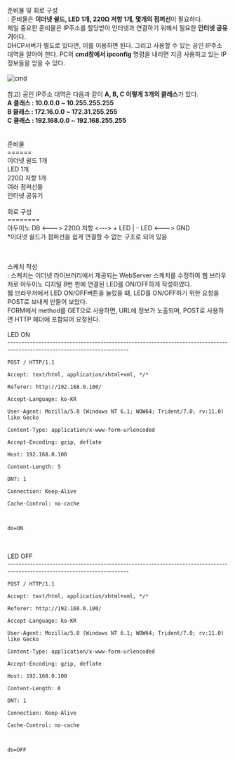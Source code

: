 준비물 및 회로 구성<br>
: 준비물은 <b>이더넷 쉴드, LED 1개, 220Ω 저항 1개, 몇개의 점퍼선</b>이 필요하다.<br>
제일 중요한 준비물은 IP주소를 할당받아 인터넷과 연결하기 위해서 필요한 <b>인터넷 공유기</b>이다.<br> 
DHCP서버가 별도로 있다면, 이를 이용하면 된다. 그리고 사용할 수 있는 공인 IP주소 대역을 알아야 한다. PC의 <b>cmd창에서 ipconfig</b> 명령을 내리면 지금 사용하고 있는 IP정보들을 얻을 수 있다.<br><br>
![cmd](https://user-images.githubusercontent.com/59801728/75208543-60a4bb00-57bf-11ea-8815-7d75bd591c25.PNG)<br><br>
참고) 공인 IP주소 대역은 다음과 같이 <b>A, B, C 이렇게 3개의 클래스</b>가 있다.<br>
<b>A 클래스 : 10.0.0.0 ~ 10.255.255.255</b><br>
<b>B 클래스 : 172.16.0.0 ~ 172.31.255.255</b><br>
<b>C 클래스 : 192.168.0.0 ~ 192.168.255.255</b><br><br><br>
준비물<br>
======<br>
이더넷 쉴드 1개<br>
LED 1개<br>
220Ω 저항 1개<br>
여러 점퍼선들<br>
인터넷 공유기<br><br>
회로 구성<br>
========<br>
아두이노 DB <---> 220Ω​ 저항 <---> + LED | - LED <---> GND<br>
*이더넷 쉴드가 점퍼선을 쉽게 연결할 수 없는 구조로 되어 있음<br><br><br>


스케치 작성<br>
: 스케치는 이더넷 라이브러리에서 제공되는 WebServer 스케치를 수정하여 웹 브라우저로 아두이노 디지털 8번 핀에 연결된 LED를 
ON/OFF하게 작성하였다.<br>
 웹 브라우저에서 LED ON/OFF버튼을 눌렀을 떄, LED를 ON/OFF하기 위한 요청을 POST로 보내게 만들어 보았다.<br>
 FORM에서 method를 GET으로 사용하면, URL에 정보가 노출되며, POST로 사용하면 HTTP 헤더에 포함되어 요청된다.<br><br>
 LED ON<br>
-------------------------------------------------------------------------------------------------------------------------<br>


 ```
 POST / HTTP/1.1

Accept: text/html, application/xhtml+xml, */*

Referer: http://192.168.0.100/

Accept-Language: ko-KR

User-Agent: Mozilla/5.0 (Windows NT 6.1; WOW64; Trident/7.0; rv:11.0) like Gecko

Content-Type: application/x-www-form-urlencoded

Accept-Encoding: gzip, deflate

Host: 192.168.0.100

Content-Length: 5
 
DNT: 1

Connection: Keep-Alive

Cache-Control: no-cache



do=ON
```
<br><br>
LED OFF<br>
-------------------------------------------------------------------------------------------------------------------------<br>


```
POST / HTTP/1.1

Accept: text/html, application/xhtml+xml, */*

Referer: http://192.168.0.100/

Accept-Language: ko-KR

User-Agent: Mozilla/5.0 (Windows NT 6.1; WOW64; Trident/7.0; rv:11.0) like Gecko

Content-Type: application/x-www-form-urlencoded

Accept-Encoding: gzip, deflate

Host: 192.168.0.100

Content-Length: 6

DNT: 1

Connection: Keep-Alive

Cache-Control: no-cache



do=OFF
```
